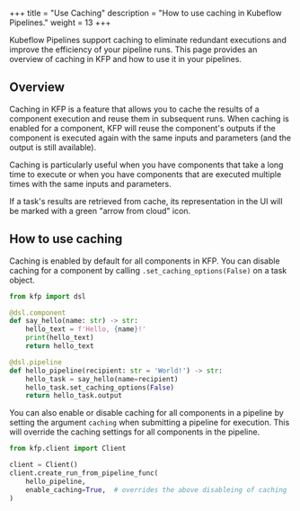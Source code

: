 +++
title = "Use Caching"
description = "How to use caching in Kubeflow Pipelines."
weight = 13
+++

Kubeflow Pipelines support caching to eliminate redundant executions and improve
the efficiency of your pipeline runs. This page provides an overview of caching
in KFP and how to use it in your pipelines.

## Overview

Caching in KFP is a feature that allows you to cache the results of a component
execution and reuse them in subsequent runs. When caching is enabled for a
component, KFP will reuse the component's outputs if the component
is executed again with the same inputs and parameters (and the output is still
available).

Caching is particularly useful when you have components that take a long time to
execute or when you have components that are executed multiple times with the
same inputs and parameters.

If a task's results are retrieved from cache, its representation in the UI will
be marked with a green "arrow from cloud" icon.

## How to use caching

Caching is enabled by default for all components in KFP. You can disable caching
for a component by calling `.set_caching_options(False)` on a task object.

```python
from kfp import dsl

@dsl.component
def say_hello(name: str) -> str:
    hello_text = f'Hello, {name}!'
    print(hello_text)
    return hello_text

@dsl.pipeline
def hello_pipeline(recipient: str = 'World!') -> str:
    hello_task = say_hello(name=recipient)
    hello_task.set_caching_options(False)
    return hello_task.output
```

You can also enable or disable caching for all components in a pipeline by
setting the argument `caching` when submitting a pipeline for execution.
This will override the caching settings for all components in the pipeline.

```python
from kfp.client import Client

client = Client()
client.create_run_from_pipeline_func(
    hello_pipeline,
    enable_caching=True,  # overrides the above disableing of caching
)
```
